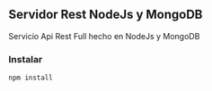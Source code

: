 ## Servidor Rest NodeJs y MongoDB

Servicio Api Rest Full hecho en NodeJs y MongoDB

### Instalar

```npm install```